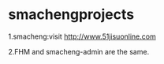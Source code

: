 # smachengprojects

1.smacheng:visit  http://www.51jisuonline.com

2.FHM and smacheng-admin are the same.